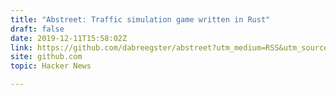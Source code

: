 ```yaml
---
title: "Abstreet: Traffic simulation game written in Rust"
draft: false
date: 2019-12-11T15:58:02Z
link: https://github.com/dabreegster/abstreet?utm_medium=RSS&utm_source=hune
site: github.com
topic: Hacker News  

---
```

